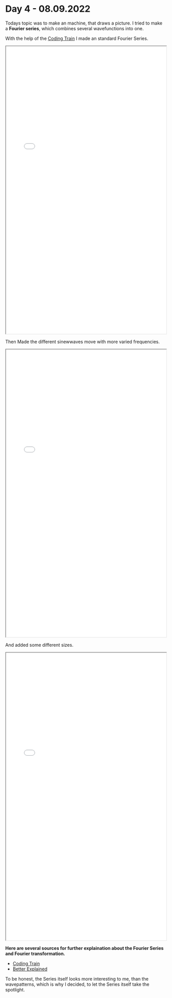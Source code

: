 # **Day 4 - 08.09.2022**

Todays topic was to make an machine, that draws a picture. I tried to make a **Fourier series**, which combines several wavefunctions into one.

With the help of the [Coding Train](https://www.youtube.com/watch?v=Mm2eYfj0SgA&t=1421s) I made an standard Fourier Series.
<iframe src="02/index.html" width="100%" height="900px"></iframe>

Then Made the different sinewwaves move with more varied frequencies.

<iframe src="03/index.html" width="100%" height="900px"></iframe>

And added some different sizes.

<iframe src="01/index.html" width="100%" height="900px"></iframe>

**Here are several sources for further explaination about the Fourier Series and Fourier transformation.**
- [Coding Train](https://www.youtube.com/watch?v=Mm2eYfj0SgA)
- [Better Explained](https://betterexplained.com/articles/an-interactive-guide-to-the-fourier-transform/)


To be honest, the Series itself looks more interesting to me, than the wavepatterns, which is why I decided, to let the Series itself take the spotlight.